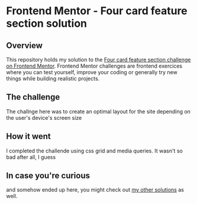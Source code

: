 # Frontend Mentor - Four card feature section solution

## Overview

This repository holds my solution to the [Four card feature section challenge on Frontend Mentor](https://www.frontendmentor.io/challenges/four-card-feature-section-weK1eFYK). Frontend Mentor challenges are frontend exercices where you can test yourself, improve your coding or generally try new things while building realistic projects.

## The challenge

The challnge here was to create an optimal layout for the site depending on the user's device's screen size

## How it went

I completed the challende using css grid and media queries. It wasn't so bad after all, I guess

## In case you're curious

and somehow ended up here, you might check out [my other solutions](https://www.frontendmentor.io/profile/AdamMintaj/) as well.
